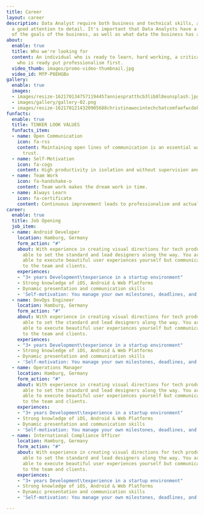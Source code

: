 ```yaml
---
title: Career
layout: career
description: Data Analyst require both business and technical skills, and must have
  a good attention to detail. It's important that Data Analysts have a good understanding
  of the goals of the business, as well as what data the business has at its disposal.
about:
  enable: true
  title: Who we're looking for
  content: An individual who is ready to learn, hard working, a critical thinker and
    who is ready put professionalism first.
  video_thumb: images/promo-video-thumbnail.jpg
  video_id: MfP-P8EHGBo
gallery:
  enable: true
  images:
  - images/resize-1621701347571194457anniespratthcb3lib8l8eunsplash.jpg
  - images/gallery/gallery-02.png
  - images/resize-1621701214320905688christinawocintechchatcomfaefwcdokigunsplash.jpg
funfacts:
  enable: true
  title: TINKER LOOK VALUES
  funfacts_item:
  - name: Open Communication
    icon: fa-rss
    content: Maintaining open lines of communication is an essential way of building
      trust.
  - name: Self-Motivation
    icon: fa-cogs
    content: High productivity in isolation and without supervision and monitoring.
  - name: Team Work
    icon: fa-handshake-o
    content: Team work makes the dream work in time.
  - name: Always Learn
    icon: fa-certificate
    content: Continuous improvement leads to professionalism and actualization.
career:
  enable: true
  title: Job Opening
  job_item:
  - name: Android Developer
    location: Hamburg, Germany
    form_action: "#"
    about: With experience in creating visual directions for tech products, you are
      able to set the standard and lead designers along the way. You are not only
      able to execute beautiful user experiences yourself but communicate those concepts
      to the team and clients.
    experiences:
    - "3+ years Development\texperience in a startup environment"
    - Strong knowledge of iOS, Android & Web Platforms
    - Dynamic presentation and communication skills
    - 'Self-motivation: You manage your own milestones, deadlines, and priorities'
  - name: DevOps Engineer
    location: Hamburg, Germany
    form_action: "#"
    about: With experience in creating visual directions for tech products, you are
      able to set the standard and lead designers along the way. You are not only
      able to execute beautiful user experiences yourself but communicate those concepts
      to the team and clients.
    experiences:
    - "3+ years Development\texperience in a startup environment"
    - Strong knowledge of iOS, Android & Web Platforms
    - Dynamic presentation and communication skills
    - 'Self-motivation: You manage your own milestones, deadlines, and priorities'
  - name: Operations Manager
    location: Hamburg, Germany
    form_action: "#"
    about: With experience in creating visual directions for tech products, you are
      able to set the standard and lead designers along the way. You are not only
      able to execute beautiful user experiences yourself but communicate those concepts
      to the team and clients.
    experiences:
    - "3+ years Development\texperience in a startup environment"
    - Strong knowledge of iOS, Android & Web Platforms
    - Dynamic presentation and communication skills
    - 'Self-motivation: You manage your own milestones, deadlines, and priorities'
  - name: International Compliance Officer
    location: Hamburg, Germany
    form_action: "#"
    about: With experience in creating visual directions for tech products, you are
      able to set the standard and lead designers along the way. You are not only
      able to execute beautiful user experiences yourself but communicate those concepts
      to the team and clients.
    experiences:
    - "3+ years Development\texperience in a startup environment"
    - Strong knowledge of iOS, Android & Web Platforms
    - Dynamic presentation and communication skills
    - 'Self-motivation: You manage your own milestones, deadlines, and priorities'

---
```

